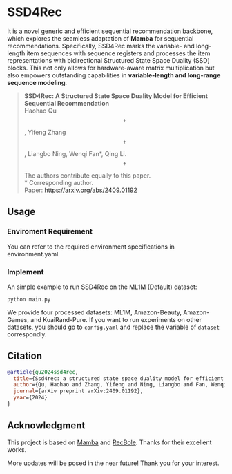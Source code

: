 # SSD4Rec

It is a novel generic and efficient sequential recommendation backbone, which explores the seamless adaptation of **Mamba** for sequential recommendations. Specifically, SSD4Rec marks the variable- and long-length item sequences with sequence registers and processes the item representations with bidirectional Structured State Space Duality (SSD) blocks. This not only allows for hardware-aware matrix multiplication but also empowers outstanding capabilities in **variable-length and long-range sequence modeling**.

> **SSD4Rec: A Structured State Space Duality Model for Efficient Sequential Recommendation**\
> Haohao Qu $$\dagger$$, Yifeng Zhang $$\dagger$$, Liangbo Ning, Wenqi Fan*, Qing Li.\
> $$\dagger$$ The authors contribute equally to this paper.\
> \* Corresponding author.\
> Paper: https://arxiv.org/abs/2409.01192

## Usage

### Enviroment Requirement
You can refer to the required environment specifications in environment.yaml.

### Implement

An simple example to run SSD4Rec on the ML1M (Default) dataset:

```shell
python main.py
```

We provide four processed datasets: ML1M, Amazon-Beauty, Amazon-Games, and KuaiRand-Pure. If you want to run experiments on other datasets, you should go to `config.yaml` and replace the variable of `dataset` correspondly.


## Citation

```bibtex
@article{qu2024ssd4rec,
  title={Ssd4rec: a structured state space duality model for efficient sequential recommendation},
  author={Qu, Haohao and Zhang, Yifeng and Ning, Liangbo and Fan, Wenqi and Li, Qing},
  journal={arXiv preprint arXiv:2409.01192},
  year={2024}
}
```


## Acknowledgment

This project is based on [Mamba](https://github.com/state-spaces/mamba) and [RecBole](https://github.com/RUCAIBox/RecBole). Thanks for their excellent works.

More updates will be posed in the near future! Thank you for your interest.

